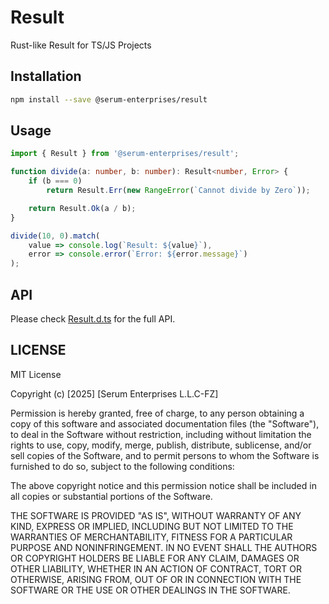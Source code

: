 
# Result

Rust-like Result for TS/JS Projects

## Installation

```bash
npm install --save @serum-enterprises/result
```

## Usage

```typescript
import { Result } from '@serum-enterprises/result';

function divide(a: number, b: number): Result<number, Error> {
	if (b === 0)
		return Result.Err(new RangeError(`Cannot divide by Zero`));

	return Result.Ok(a / b);
}

divide(10, 0).match(
	value => console.log(`Result: ${value}`),
	error => console.error(`Error: ${error.message}`)
);
```

## API

Please check [Result.d.ts](./types/Result.d.ts) for the full API.

## LICENSE

MIT License

Copyright (c) [2025] [Serum Enterprises L.L.C-FZ]

Permission is hereby granted, free of charge, to any person obtaining a copy
of this software and associated documentation files (the "Software"), to deal
in the Software without restriction, including without limitation the rights
to use, copy, modify, merge, publish, distribute, sublicense, and/or sell
copies of the Software, and to permit persons to whom the Software is
furnished to do so, subject to the following conditions:

The above copyright notice and this permission notice shall be included in all
copies or substantial portions of the Software.

THE SOFTWARE IS PROVIDED "AS IS", WITHOUT WARRANTY OF ANY KIND, EXPRESS OR
IMPLIED, INCLUDING BUT NOT LIMITED TO THE WARRANTIES OF MERCHANTABILITY,
FITNESS FOR A PARTICULAR PURPOSE AND NONINFRINGEMENT. IN NO EVENT SHALL THE
AUTHORS OR COPYRIGHT HOLDERS BE LIABLE FOR ANY CLAIM, DAMAGES OR OTHER
LIABILITY, WHETHER IN AN ACTION OF CONTRACT, TORT OR OTHERWISE, ARISING FROM,
OUT OF OR IN CONNECTION WITH THE SOFTWARE OR THE USE OR OTHER DEALINGS IN THE
SOFTWARE.